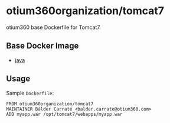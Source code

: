 # otium360organization/tomcat7
otium360 base Dockerfile for Tomcat7.


## Base Docker Image
- [java](https://registry.hub.docker.com/_/java/)

## Usage

Sample `Dockerfile`:

    FROM otium360organization/tomcat7
    MAINTAINER Bálder Carraté <balder.carrate@otium360.com>
    ADD myapp.war /opt/tomcat7/webapps/myapp.war
